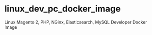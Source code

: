 # linux_dev_pc_docker_image
Linux Magento 2, PHP, NGinx, Elasticsearch, MySQL Developer Docker Image

